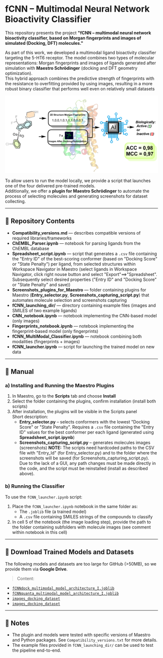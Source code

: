 # fCNN – Multimodal Neural Network Bioactivity Classifier

This repository presents the project **"fCNN – multimodal neural network bioactivity classifier, based on Morgan fingerprints and images of simulated (Docking, DFT) molecules."**

As part of this work, we developed a multimodal ligand bioactivity classifier targeting the 5-HT6 receptor. The model combines two types of molecular representations: Morgan fingerprints and images of ligands generated after simulation with **Maestro Schrödinger** (docking and DFT geometry optimization).  
This hybrid approach combines the predictive strength of fingerprints with the resistance to overfitting provided by using images, resulting in a more robust binary classifier that performs well even on relatively small datasets

![Scheme](Figure/Fig.png)

To allow users to run the model locally, we provide a script that launches one of the four delivered pre-trained models.  
Additionally, we offer a **plugin for Maestro Schrödinger** to automate the process of selecting molecules and generating screenshots for dataset collecting.

---

## 📁 Repository Contents

- **Compatibility_versions.md** — describes compatible versions of required libraries/frameworks  
- **ChEMBL_Parser.ipynb** — notebook for parsing ligands from the ChEMBL database  
- **Spreadsheet_script.ipynb** — script that generates a `.csv` file containing the "Entry ID" of the best-scoring conformer (based on "Docking Score" or "State Penalty") per ligand, from selected structures within Workspace Navigator in Maestro (select            ligands in Workspace Navigator, click right nouse button and select "Export"==>"Spreadsheet". Subsequently select desired properties ("Entry ID" and "Docking Score" or "State Penalty" and save))
- **Screenshots_plugins_for_Maestro** — folder containing plugins for Maestro (**Entry_selector.py**, **Screenshots_capturing_script.py**) that automates molecule selection and screenshots capturing  
- **fCNN_launching_dir/** — directory containing example files (images and SMILES of two example ligands)  
- **CNN_notebook.ipynb** — notebook implementing the CNN-based model (only images)  
- **Fingerprints_notebook.ipynb** — notebook implementing the fingerprint-based model (only fingerprints)
- **fCNN_MultiModal_Classifier.ipynb** — notebook combining both modalities (fingerprints + images)  
- **fCNN_launcher.ipynb** — script for launching the trained model on new data

---

## 🧪 Manual

### a) Installing and Running the Maestro Plugins

1. In Maestro, go to the **Scripts** tab and choose **Install**
2. Select the folder containing the plugins, confirm installation (install both scripts)
3. After installation, the plugins will be visible in the Scripts panel  
   Short description:
   - **Entry_selector.py** – selects conformers with the lowest "Docking Score" or "State Penalty". Requires a `.csv` file containing the "Entry ID" values for the best conformer per each ligand
      (generated using **Spreadsheet_script.ipynb**)
   - **Screenshots_capturing_script.py** – generates molecules images (screenshots)
     **NOTE:**
     The scripts need hardcoded paths to the CSV file with "Entry_Id" (for Entry_selector.py) and to the folder where the screenshots will be saved (for Screenshots_capturing_script.py). Due to the lack of a GUI, any path changes must be made directly in the        code, and the script must be reinstalled (install as described above).

### b) Running the Classifier

To use the `fCNN_launcher.ipynb` script:

1. Place the `fCNN_launcher.ipynb` notebook in the same folder as:
   - The `.joblib` file (a trained model)
   - A `.csv` file containing SMILES strings of the compounds to classify
2. In cell 5 of the notebook (the image loading step), provide the path to the folder containing subfolders with molecule images (see comment within notebook in this cell)

---

## 🔗 Download Trained Models and Datasets

The following models and datasets are too large for GitHub (>50MB), so we provide them via **Google Drive**.  
> Content:
- [`fCNNdock_multimodal_model_architecture_I.joblib`](https://drive.google.com/file/d/1fAQQxo4QdrYxfjnD4cwNalfzMFcsb_OB/view?usp=sharing)
- [`fCNNquanta_multimodal_model_architecture_I.joblib`](https://drive.google.com/file/d/1kStrZbKaCHngcAqmHb3TxdScY46HXplI/view?usp=sharing)
- [`images_docking_dataset`](https://drive.google.com/drive/folders/1WUnSwanPpYyr6kFXQ8_V7coV-05ElDXI?usp=sharing)
- [`images_docking_dataset`](https://drive.google.com/drive/folders/1UUdqdmCkI5IUQm47YODi9390a9fiM45P?usp=sharing)    
---

## 📌 Notes

- The plugin and models were tested with specific versions of Maestro and Python packages. See `Compatibility_versions.txt` for more details.
- The example files provided in `fCNN_launching_dir/` can be used to test the pipeline end-to-end.
